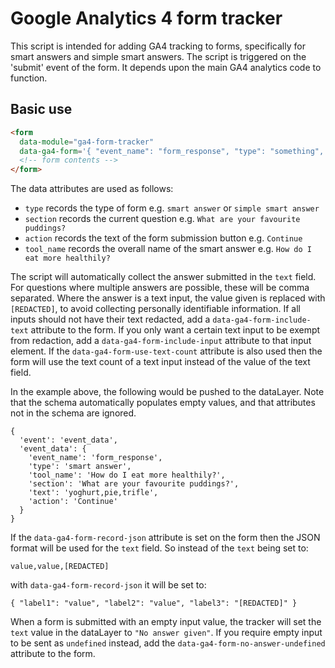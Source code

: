 # Google Analytics 4 form tracker

This script is intended for adding GA4 tracking to forms, specifically for smart answers and simple smart answers. The script is triggered on the 'submit' event of the form. It depends upon the main GA4 analytics code to function.

## Basic use

```html
<form
  data-module="ga4-form-tracker"
  data-ga4-form='{ "event_name": "form_response", "type": "something", "section": "form title", "action": "Continue", "tool_name": "title" }'>
  <!-- form contents -->
</form>
```

The data attributes are used as follows:

- `type` records the type of form e.g. `smart answer` or `simple smart answer`
- `section` records the current question e.g. `What are your favourite puddings?`
- `action` records the text of the form submission button e.g. `Continue`
- `tool_name` records the overall name of the smart answer e.g. `How do I eat more healthily?`

The script will automatically collect the answer submitted in the `text` field. For questions where multiple answers are possible, these will be comma separated. Where the answer is a text input, the value given is replaced with `[REDACTED]`, to avoid collecting personally identifiable information. If all inputs should not have their text redacted, add a `data-ga4-form-include-text` attribute to the form. If you only want a certain text input to be exempt from redaction, add a `data-ga4-form-include-input` attribute to that input element. If the `data-ga4-form-use-text-count` attribute is also used then the form will use the text count of a text input instead of the value of the text field.

In the example above, the following would be pushed to the dataLayer. Note that the schema automatically populates empty values, and that attributes not in the schema are ignored.

```
{
  'event': 'event_data',
  'event_data': {
    'event_name': 'form_response',
    'type': 'smart answer',
    'tool_name': 'How do I eat more healthily?',
    'section': 'What are your favourite puddings?',
    'text': 'yoghurt,pie,trifle',
    'action': 'Continue'
  }
}
```

If the `data-ga4-form-record-json` attribute is set on the form then the JSON format will be used for the `text` field. So instead of the `text` being set to:

```
value,value,[REDACTED]
```

with `data-ga4-form-record-json` it will be set to:

```
{ "label1": "value", "label2": "value", "label3": "[REDACTED]" }
```

When a form is submitted with an empty input value, the tracker will set the `text` value in the dataLayer to `"No answer given"`. If you require empty input to be sent as `undefined` instead, add the `data-ga4-form-no-answer-undefined` attribute to the form.